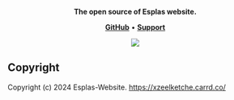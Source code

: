 <p align="center">
  <strong>The open source of Esplas website.</strong>
  </p>

<p align="center">
    <a href="https://github.com/Xzeel/Esplas-Website"><b>GitHub</b></a> •
    <a href="https://discord.gg/SnnbztmqyR"><b>Support</b></a>
</p>

<p align="center"> 
  <a href="https://discord.gg/SnnbztmqyR" target="_blank"> <img src="https://discordapp.com/api/guilds/1229380865167986718/widget.png?style=banner2"/> </a>
</p>

## Copyright
Copyright (c) 2024 Esplas-Website. https://xzeelketche.carrd.co/
